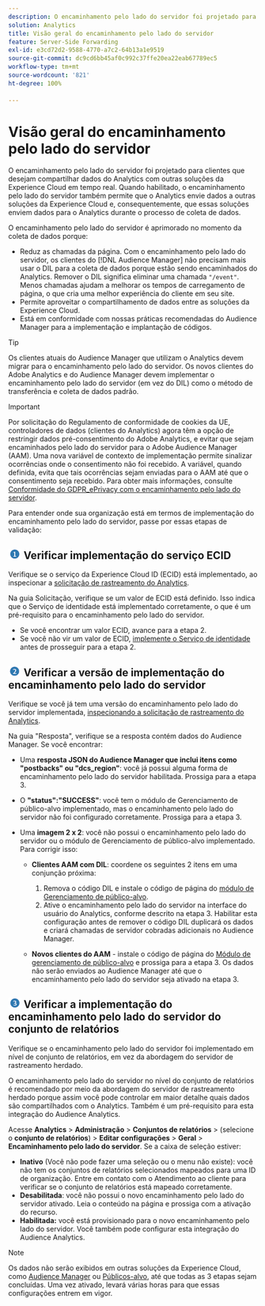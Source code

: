 ```yaml
---
description: O encaminhamento pelo lado do servidor foi projetado para clientes que desejam compartilhar dados do Analytics com outras soluções da Experience Cloud em tempo real. Quando habilitado, o encaminhamento pelo lado do servidor também permite que o Analytics envie dados a outras soluções da Experience Cloud e, consequentemente, que essas soluções enviem dados para o Analytics durante o processo de coleta de dados.
solution: Analytics
title: Visão geral do encaminhamento pelo lado do servidor
feature: Server-Side Forwarding
exl-id: e3cd72d2-9588-4770-a7c2-64b13a1e9519
source-git-commit: dc9cd6bb45af0c992c37ffe20ea22eab67789ec5
workflow-type: tm+mt
source-wordcount: '821'
ht-degree: 100%

---
```


# Visão geral do encaminhamento pelo lado do servidor

O encaminhamento pelo lado do servidor foi projetado para clientes que desejam compartilhar dados do Analytics com outras soluções da Experience Cloud em tempo real. Quando habilitado, o encaminhamento pelo lado do servidor também permite que o Analytics envie dados a outras soluções da Experience Cloud e, consequentemente, que essas soluções enviem dados para o Analytics durante o processo de coleta de dados.

O encaminhamento pelo lado do servidor é aprimorado no momento da coleta de dados porque:

* Reduz as chamadas da página. Com o encaminhamento pelo lado do servidor, os clientes do [!DNL Audience Manager] não precisam mais usar o DIL para a coleta de dados porque estão sendo encaminhados do Analytics. Remover o DIL significa eliminar uma chamada `"/event"`. Menos chamadas ajudam a melhorar os tempos de carregamento de página, o que cria uma melhor experiência do cliente em seu site.
* Permite aproveitar o compartilhamento de dados entre as soluções da Experience Cloud.
* Está em conformidade com nossas práticas recomendadas do Audience Manager para a implementação e implantação de códigos.

>[!TIP]
>
>Os clientes atuais do Audience Manager que utilizam o Analytics devem migrar para o encaminhamento pelo lado do servidor. Os novos clientes do Adobe Analytics e do Audience Manager devem implementar o encaminhamento pelo lado do servidor (em vez do DIL) como o método de transferência e coleta de dados padrão.

>[!IMPORTANT]
>Por solicitação do Regulamento de conformidade de cookies da UE, controladores de dados (clientes do Analytics) agora têm a opção de restringir dados pré-consentimento do Adobe Analytics, e evitar que sejam encaminhados pelo lado do servidor para o Adobe Audience Manager (AAM). Uma nova variável de contexto de implementação permite sinalizar ocorrências onde o consentimento não foi recebido. A variável, quando definida, evita que tais ocorrências sejam enviadas para o AAM até que o consentimento seja recebido. Para obter mais informações, consulte [Conformidade do GDPR_ePrivacy com o encaminhamento pelo lado do servidor](/help/admin/admin/c-manage-report-suites/c-edit-report-suites/general/c-server-side-forwarding/ssf-gdpr.md).

Para entender onde sua organização está em termos de implementação do encaminhamento pelo lado do servidor, passe por essas etapas de validação:

## ![step1_icon.png imagem](/help/admin/admin/c-manage-report-suites/c-edit-report-suites/general/c-server-side-forwarding/assets/step1_icon.png) Verificar implementação do serviço ECID

Verifique se o serviço da Experience Cloud ID (ECID) está implementado, ao inspecionar a [solicitação de rastreamento do Analytics](https://experienceleague.adobe.com/docs/id-service/using/implementation/test-verify.html?lang=pt-BR).

Na guia Solicitação, verifique se um valor de ECID está definido. Isso indica que o Serviço de identidade está implementado corretamente, o que é um pré-requisito para o encaminhamento pelo lado do servidor.

* Se você encontrar um valor ECID, avance para a etapa 2.
* Se você não vir um valor de ECID, [implemente o Serviço de identidade](https://experienceleague.adobe.com/docs/id-service/using/implementation/implementation-guides.html?lang=pt-BR) antes de prosseguir para a etapa 2.

## ![step2_icon.png imagem](/help/admin/admin/c-manage-report-suites/c-edit-report-suites/general/c-server-side-forwarding/assets/step2_icon.png) Verificar a versão de implementação do encaminhamento pelo lado do servidor

Verifique se você já tem uma versão do encaminhamento pelo lado do servidor implementada, [inspecionando a solicitação de rastreamento do Analytics](/help/admin/admin/c-manage-report-suites/c-edit-report-suites/general/c-server-side-forwarding/ssf-verify.md).

Na guia &quot;Resposta&quot;, verifique se a resposta contém dados do Audience Manager. Se você encontrar:

* Uma **resposta JSON do Audience Manager que inclui itens como &quot;postbacks&quot; ou &quot;dcs_region&quot;**: você já possui alguma forma de encaminhamento pelo lado do servidor habilitada. Prossiga para a etapa 3.
* O **&quot;status&quot;:&quot;SUCCESS&quot;**: você tem o módulo de Gerenciamento de público-alvo implementado, mas o encaminhamento pelo lado do servidor não foi configurado corretamente. Prossiga para a etapa 3.
* Uma **imagem 2 x 2**: você não possui o encaminhamento pelo lado do servidor ou o módulo de Gerenciamento de público-alvo implementado. Para corrigir isso:

   * **Clientes AAM com DIL**: coordene os seguintes 2 itens em uma conjunção próxima:

      1. Remova o código DIL e instale o código de página do [módulo de Gerenciamento de público-alvo](https://experienceleague.adobe.com/docs/audience-manager/user-guide/implementation-integration-guides/integration-other-solutions/audience-management-module.html?lang=pt-BR).
      1. Ative o encaminhamento pelo lado do servidor na interface do usuário do Analytics, conforme descrito na etapa 3. Habilitar esta configuração antes de remover o código DIL duplicará os dados e criará chamadas de servidor cobradas adicionais no Audience Manager.
   * **Novos clientes do AAM** - instale o código de página do [Módulo de gerenciamento de público-alvo](https://experienceleague.adobe.com/docs/audience-manager/user-guide/implementation-integration-guides/integration-other-solutions/audience-management-module.html?lang=pt-BR) e prossiga para a etapa 3. Os dados não serão enviados ao Audience Manager até que o encaminhamento pelo lado do servidor seja ativado na etapa 3.


## ![step3_icon.png imagem](/help/admin/admin/c-manage-report-suites/c-edit-report-suites/general/c-server-side-forwarding/assets/step3_icon.png) Verificar a implementação do encaminhamento pelo lado do servidor do conjunto de relatórios

Verifique se o encaminhamento pelo lado do servidor foi implementado em nível de conjunto de relatórios, em vez da abordagem do servidor de rastreamento herdado.

O encaminhamento pelo lado do servidor no nível do conjunto de relatórios é recomendado por meio da abordagem do servidor de rastreamento herdado porque assim você pode controlar em maior detalhe quais dados são compartilhados com o Analytics. Também é um pré-requisito para esta integração do Audience Analytics.

Acesse **Analytics** > **Administração** > **Conjuntos de relatórios** > (selecione o **conjunto de relatórios**) > **Editar configurações** > **Geral** > **Encaminhamento pelo lado do servidor**. Se a caixa de seleção estiver:

* **Inativo** (Você não pode fazer uma seleção ou o menu não existe): você não tem os conjuntos de relatórios selecionados mapeados para uma ID de organização. Entre em contato com o Atendimento ao cliente para verificar se o conjunto de relatórios está mapeado corretamente.
* **Desabilitada**: você não possui o novo encaminhamento pelo lado do servidor ativado. Leia o conteúdo na página e prossiga com a ativação do recurso.
* **Habilitada:** você está provisionado para o novo encaminhamento pelo lado do servidor. Você também pode configurar esta integração do Audience Analytics.

>[!NOTE]
>
>Os dados não serão exibidos em outras soluções da Experience Cloud, como [Audience Manager](https://docs.adobe.com/content/help/pt-BR/experience-cloud/user-guides/home.html) ou [Públicos-alvo](https://experienceleague.adobe.com/docs/core-services/interface/audiences/audience-library.html?lang=pt-BR), até que todas as 3 etapas sejam concluídas. Uma vez ativado, levará várias horas para que essas configurações entrem em vigor.
